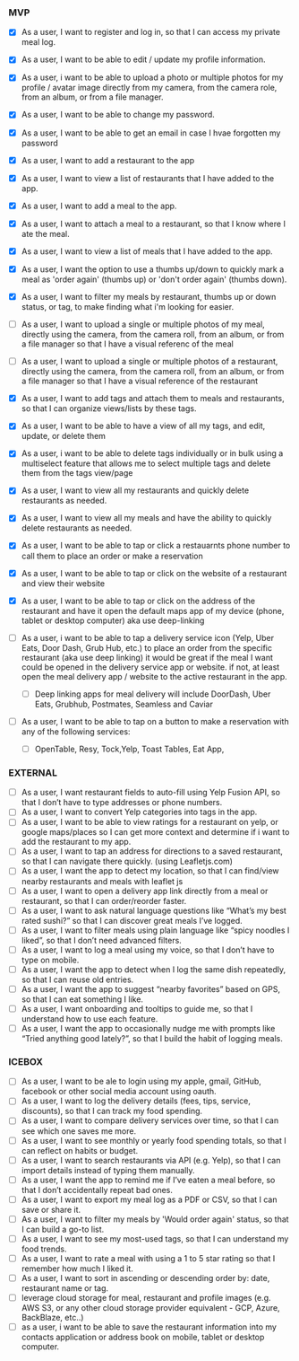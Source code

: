 ### MVP

- [x] As a user, I want to register and log in, so that I can access my private meal log.

- [x] As a user, I want to be able to edit / update my profile information.

- [x] As a user, i want to be able to upload a photo or multiple photos for my profile / avatar image directly from my camera, from the camera role, from an album, or from a file manager.

- [x] As a user, I want to be able to change my password.

- [x] As a user, I want to be able to get an email in case I hvae forgotten my password

- [x] As a user, I want to add a restaurant to the app

- [x] As a user, I want to view a list of restaurants that I have added to the app.

- [x] As a user, I want to add a meal to the app.

- [x] As a user, I want to attach a meal to a restaurant, so that I know where I ate the meal.

- [x] As a user, I want to view a list of meals that I have added to the app.

- [x] As a user, I want the option to use a thumbs up/down to quickly mark a meal as 'order again' (thumbs up) or 'don't order again' (thumbs down).

- [x] As a user, I want to filter my meals by restaurant, thumbs up or down status, or tag, to make finding what i'm looking for easier.

- [ ] As a user, I want to upload a single or multiple photos of my meal, directly using the camera, from the camera roll, from an album, or from a file manager so that I have a visual referenc of the meal

- [ ] As a user, I want to upload a single or multiple photos of a restaurant, directly using the camera, from the camera roll, from an album, or from a file manager so that I have a visual reference of the restaurant 

- [x] As a user, I want to add tags and attach them to meals and restaurants, so that I can organize views/lists by these tags.

- [x] As a user, I want to be able to have a view of all my tags, and edit, update, or delete them

- [x] As a user, i want to be able to delete tags individually or in bulk using a multiselect feature that allows me to select multiple tags and delete them from the tags view/page

- [x] As a user, I want to view all my restaurants and quickly delete restaurants as needed.

- [x] As a user, I want to view all my meals and have the ability to quickly delete restaurants as needed.

- [x] As a user, I want to be able to tap or click a restauarnts phone number to call them to place an order or make a reservation

- [x] As a user, I want to be able to tap or click on the website of a restaurant and view their website

- [x] As a user, I want to be able to tap or click on the address of the restaurant and have it open the default maps app of my device (phone, tablet or desktop computer) aka use deep-linking

- [ ] As a user, i want to be able to tap a delivery service icon (Yelp, Uber Eats, Door Dash, Grub Hub, etc.) to place an order from the specific restaurant (aka use deep linking) it would be great if the meal I want could be opened in the delivery service app or website. if not, at least open the meal delivery app / website to the active restaurant in the app.

  - [ ] Deep linking apps for meal delivery will include DoorDash, Uber Eats, Grubhub, Postmates, Seamless and Caviar

- [ ] As a user, I want to be able to tap on a button to make a reservation with any of the following services:

  - [ ] OpenTable, Resy, Tock,Yelp, Toast Tables, Eat App, 

  



### EXTERNAL

- [ ] As a user, I want restaurant fields to auto-fill using Yelp Fusion API, so that I don’t have to type addresses or phone numbers.
- [ ] As a user, I want to convert Yelp categories into tags in the app.
- [ ] As a user, I want to be able to view ratings for a restaurant on yelp, or google maps/places so  I can get more context and determine if i want to add the restaurant to my app.
- [ ] As a user, I want to tap an address for directions to a saved restaurant, so that I can navigate there quickly. (using Leafletjs.com)
- [ ] As a user, I want the app to detect my location, so that I can find/view nearby restaurants and meals with leaflet js
- [ ] As a user, I want to open a delivery app link directly from a meal or restaurant, so that I can order/reorder faster.
- [ ] As a user, I want to ask natural language questions like “What’s my best rated sushi?” so that I can discover great meals I’ve logged.
- [ ] As a user, I want to filter meals using plain language like “spicy noodles I liked”, so that I don’t need advanced filters.
- [ ] As a user, I want to log a meal using my voice, so that I don’t have to type on mobile.
- [ ] As a user, I want the app to detect when I log the same dish repeatedly, so that I can reuse old entries.
- [ ] As a user, I want the app to suggest “nearby favorites” based on GPS, so that I can eat something I like.
- [ ] As a user, I want onboarding and tooltips to guide me, so that I understand how to use each feature.
- [ ] As a user, I want the app to occasionally nudge me with prompts like “Tried anything good lately?”, so that I build the habit of logging meals.

### ICEBOX
- [ ] As a user, I want to be ale to login using my apple, gmail, GitHub, facebook or other social media account using oauth.
- [ ] As a user, I want to log the delivery details (fees, tips, service, discounts), so that I can track my food spending.
- [ ] As a user, I want to compare delivery services over time, so that I can see which one saves me more.
- [ ] As a user, I want to see monthly or yearly food spending totals, so that I can reflect on habits or budget.
- [ ] As a user, I want to search restaurants via API (e.g. Yelp), so that I can import details instead of typing them manually.
- [ ] As a user, I want the app to remind me if I’ve eaten a meal before, so that I don’t accidentally repeat bad ones.
- [ ] As a user, I want to export my meal log as a PDF or CSV, so that I can save or share it.
- [ ] As a user, I want to filter my meals by 'Would order again' status, so that I can build a go-to list.
- [ ] As a user, I want to see my most-used tags, so that I can understand my food trends.
- [ ] As a user, I want to rate a meal with using a 1 to 5 star rating so that I remember how much I liked it.
- [ ] As a user, I want to sort in ascending or descending order by: date, restaurant name or tag.
- [ ] leverage cloud storage for meal, restaurant and profile images (e.g. AWS S3, or any other cloud storage provider equivalent - GCP, Azure, BackBlaze, etc..)
- [ ] as a user, i want to be able to save the restaurant information into my contacts application or address book on mobile, tablet or desktop computer.
